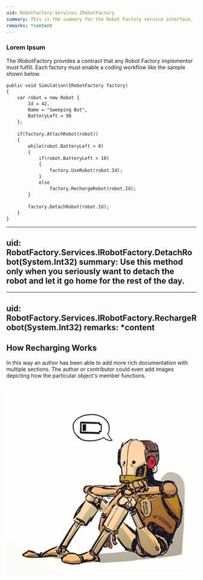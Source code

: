 ```yaml
---
uid: RobotFactory.Services.IRobotFactory
summary: This is the summary for the Robot Factory service interface.
remarks: *content
---
```


### Lorem Ipsum
The IRobotFactory provides a contract that any Robot Factory implementor must fulfill. Each factory must enable a coding workflow like the sample shown below. 

    public void Simulation(IRobotFactory factory)
    {
        var robot = new Robot {
            Id = 42,
            Name = "Sweeping Bot",
            BatteryLeft = 90
        };

        if(factory.AttachRobot(robot))
        {
            while(robot.BatteryLeft > 0)
            {
                if(robot.BatteryLeft > 10)
                {
                    factory.UseRobot(robot.Id);
                }
                else
                    factory.RechargeRobot(robot.Id);
            }

            factory.DetachRobot(robot.Id);
        }
    }

---
uid: RobotFactory.Services.IRobotFactory.DetachRobot(System.Int32)
summary: Use this method **only** when you seriously want to detach the robot and let it go home for the rest of the day. 
---

---
uid: RobotFactory.Services.IRobotFactory.RechargeRobot(System.Int32)
remarks: *content 
---

## How Recharging Works
In this way an author has been able to add more rich documentation with multiple sections. The author or contributor could even add images depicting how the particular object's member functions. 

![Robo Recharging](../images/recharge-robot.jpg)


